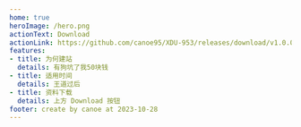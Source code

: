 ```yaml
---
home: true
heroImage: /hero.png
actionText: Download
actionLink: https://github.com/canoe95/XDU-953/releases/download/v1.0.0/XDU-953-PDF.zip
features:
- title: 为何建站
  details: 有狗坑了我50块钱
- title: 适用时间
  details: 王道过后
- title: 资料下载
  details: 上方 Download 按钮
footer: create by canoe at 2023-10-28
---
```


